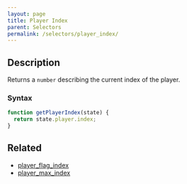 ```yaml
---
layout: page
title: Player Index
parent: Selectors
permalink: /selectors/player_index/
---
```


## Description

Returns a `number` describing the current index of the player.

### Syntax

```js
function getPlayerIndex(state) {
  return state.player.index;
}
```

## Related

- [player_flag_index](./player_flag_index.md)
- [player_max_index](./player_max_index.md)
